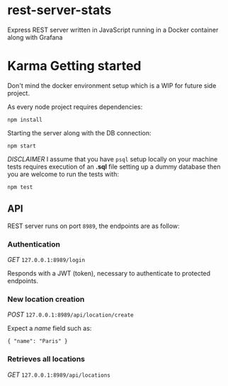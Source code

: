 # rest-server-stats
Express REST server written in JavaScript running in a Docker container along with Grafana

# Karma Getting started
Don't mind the docker environment setup which is a WIP for future side project.

As every node project requires dependencies:

`npm install`

Starting the server along with the DB connection:

`npm start`

*DISCLAIMER* I assume that you have `psql` setup locally on your machine
tests requires execution of an **.sql** file setting up a dummy database
then you are welcome to run the tests with:

`npm test`

## API
REST server runs on port `8989`, the endpoints are as follow:

### Authentication
*GET* `127.0.0.1:8989/login`

Responds with a JWT (token), necessary to authenticate to protected endpoints.

### New location creation
*POST* `127.0.0.1:8989/api/location/create`

Expect a *name* field such as:

`{
	"name": "Paris"
}`

### Retrieves all locations
*GET* `127.0.0.1:8989/api/locations`

